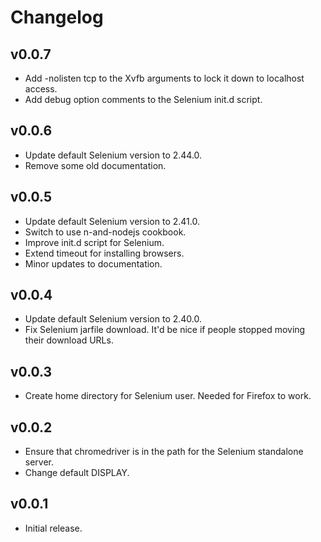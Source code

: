 # Changelog

## v0.0.7

  * Add -nolisten tcp to the Xvfb arguments to lock it down to localhost access.
  * Add debug option comments to the Selenium init.d script.

## v0.0.6

  * Update default Selenium version to 2.44.0.
  * Remove some old documentation.

## v0.0.5

  * Update default Selenium version to 2.41.0.
  * Switch to use n-and-nodejs cookbook.
  * Improve init.d script for Selenium.
  * Extend timeout for installing browsers.
  * Minor updates to documentation.

## v0.0.4

  * Update default Selenium version to 2.40.0.
  * Fix Selenium jarfile download. It'd be nice if people stopped moving their download URLs.

## v0.0.3

  * Create home directory for Selenium user. Needed for Firefox to work.

## v0.0.2

  * Ensure that chromedriver is in the path for the Selenium standalone server.
  * Change default DISPLAY.

## v0.0.1

  * Initial release.
